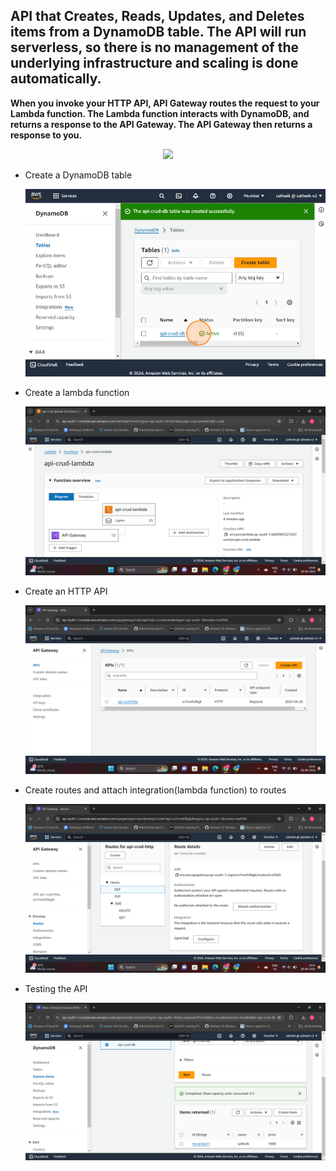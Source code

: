 <h2>API that Creates, Reads, Updates, and Deletes items from a DynamoDB table. The API will run serverless, so there is no management of the underlying infrastructure and scaling is done automatically.</h2>

**When you invoke your HTTP API, API Gateway routes the request to your Lambda function. The Lambda function interacts with DynamoDB, and returns a response to the API Gateway. The API Gateway then returns a response to you.**

<div align="center"><img src="https://github.com/Sathwik-git/api-http-crud/assets/126125648/3ebef6da-cf5a-41aa-8a1c-e5c6d9072c43"></div>

<ul>
<li>
    <p>Create a DynamoDB table</p>
    <img src="images/dynamodb.png">
</li>
<li>
    <p>Create a lambda function</p>
    <img src="images/lambda_fn.png">
</li>
<li>
    <p>Create an HTTP API</p>
    <img src="images/api.png">
</li>
<li>
    <p>Create routes and attach integration(lambda function) to routes</p>
    <img src="images/api_routes.png">
</li>
<li>
    <p>Testing the API</p>
    <img src="images/dynamodb_final.png">
</li>
</ul>


